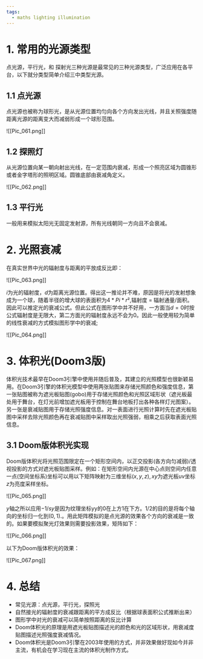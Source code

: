 ```yaml
---
tags:
  - maths lighting illumination
---
```


# 1. 常用的光源类型

点光源，平行光，和 探射光三种光源是最常见的三种光源类型，广泛应用在各平台，以下就分类型简单介绍三中类型光源。

## 1.1 点光源

点光源也被称为球形光，是从光源位置均匀向各个方向发出光线，并且关照强度随距离光源的距离变大而减弱形成一个球形范围。

![[Pic_061.png]]

## 1.2 探照灯

从光源位置向某一朝向射出光线，在一定范围内衰减，形成一个照亮区域为圆锥形或者金字塔形的照明区域。圆锥底部由衰减角定义。

![[Pic_062.png]]

## 1.3 平行光

一般用来模拟太阳光无固定发射源，所有光线朝同一方向且不会衰减。

# 2. 光照衰减

在真实世界中光的辐射度与距离的平放成反比即：

![[Pic_063.png]]

$i$为光的辐射度，$d$为距离光源位置。得出这一推论并不难，原因是将光的发射想象成为一个球，随着半径的增大球的表面积为$4*Pi*r²$,辐射度 = 辐射通量/面积。因此可以推定光的衰减公式。但此公式在图形学中并不好用，一方面当$d=0$时按公式辐射度是无限大，第二方面光的辐射度永远不会为0。因此一般使用较为简单的线性衰减的方式模拟图形学中的衰减;

![[Pic_064.png]]

# 3. 体积光(Doom3版)

体积光技术最早在Doom3引擎中使用并随后普及，其建立的光照模型也很新颖易用。在Doom3引擎的体积光模型中使用两张贴图来存储光照颜色和强度信息，第一张贴图被称为遮光板贴图(gobo)用于存储光照颜色和光照区域形状（遮光板最处用于舞台，在灯光前增加遮光板用于控制在舞台地板打出各种各样灯光图案）。另一张是衰减贴图用于存储光照强度信息。对一表面进行光照计算时先在遮光板贴图中采样去除光照颜色再在衰减贴图中采样取出光照强弱，相乘之后获取表面光照信息。

## 3.1 Doom版体积光实现

Doom版体积光将光照范围限定在一个矩形空间内，以正交投影(各方向匀减弱)/透视投影的方式对遮光板贴图采样。例如：在矩形空间内光源在中心点则空间内任意一点(空间坐标系)坐标可以用以下矩阵映射为三维坐标$(x,y,z),xy$为遮光板$uv$坐标 $z$为亮度采样坐标。

![[Pic_065.png]]

$y$轴之所以应用$-1/sy$是因为纹理坐标yy的0在上方1在下方。1/2的目的是将每个轴向的坐标归一化到$(0,1)$.。用此矩阵模拟的是点光源的效果各个方向的衰减是一致的。如果要模拟聚光灯效果则需要投影效果，矩阵如下：

![[Pic_066.png]]

以下为Doom版体积光的效果：

![[Pic_067.png]]

# 4. 总结

- 常见光源：点光源，平行光，探照光
- 自然接光的辐射度的衰减跟距离的平方成反比（根据球表面积公式推断出来）
- 图形学中对光的衰减可以简单按照距离的反比计算
- Doom体积光的原理是用遮光板贴图描述光的颜色和光的区域形状，用衰减度贴图描述光照强度衰减情况。
- Doom体积光是Doom3引擎在2003年使用的方式，并非效果做好现如今并非主流，有机会在学习现在主流的体积光制作方式。 